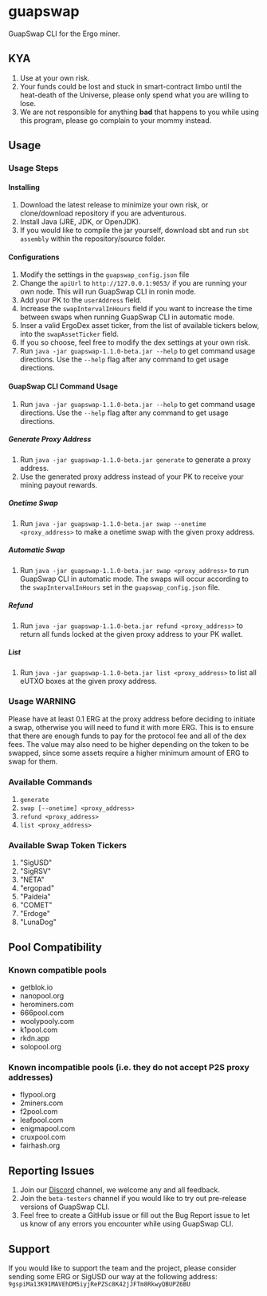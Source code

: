 # guapswap
GuapSwap CLI for the Ergo miner.

## KYA

1. Use at your own risk.
2. Your funds could be lost and stuck in smart-contract limbo until the heat-death of the Universe, please only spend what you are willing to lose.
3. We are not responsible for anything **bad** that happens to you while using this program, please go complain to your mommy instead.

## Usage

### Usage Steps

#### Installing

1. Download the latest release to minimize your own risk, or clone/download repository if you are adventurous. 
2. Install Java (JRE, JDK, or OpenJDK).
3. If you would like to compile the jar yourself, download sbt and run `sbt assembly` within the repository/source folder.

#### Configurations

1. Modify the settings in the `guapswap_config.json` file
2. Change the `apiUrl` to `http://127.0.0.1:9053/` if you are running your own node. This will run GuapSwap CLI in ronin mode.
3. Add your PK to the `userAddress` field.
4. Increase the `swapIntervalInHours` field if you want to increase the time between swaps when running GuapSwap CLI in automatic mode.
5. Inser a valid ErgoDex asset ticker, from the list of available tickers below, into the `swapAssetTicker` field.
6. If you so choose, feel free to modify the dex settings at your own risk.
7. Run `java -jar guapswap-1.1.0-beta.jar --help` to get command usage directions. Use the `--help` flag after any command to get usage directions.

#### GuapSwap CLI Command Usage

1. Run `java -jar guapswap-1.1.0-beta.jar --help` to get command usage directions. Use the `--help` flag after any command to get usage directions.

##### Generate Proxy Address

1. Run `java -jar guapswap-1.1.0-beta.jar generate` to generate a proxy address.
2. Use the generated proxy address instead of your PK to receive your mining payout rewards.

##### Onetime Swap

1. Run `java -jar guapswap-1.1.0-beta.jar swap --onetime <proxy_address>` to make a onetime swap with the given proxy address.

##### Automatic Swap

1. Run `java -jar guapswap-1.1.0-beta.jar swap <proxy_address>` to run GuapSwap CLI in automatic mode. The swaps will occur according to the `swapIntervalInHours` set in the `guapswap_config.json` file.

##### Refund

1. Run `java -jar guapswap-1.1.0-beta.jar refund <proxy_address>` to return all funds locked at the given proxy address to your PK wallet.

##### List

1. Run `java -jar guapswap-1.1.0-beta.jar list <proxy_address>` to list all eUTXO boxes at the given proxy address.

### Usage WARNING

Please have at least 0.1 ERG at the proxy address before deciding to initiate a swap, otherwise you will need to fund it with more ERG. This is to ensure that there are enough funds to pay for the protocol fee and all of the dex fees. The value may also need to be higher depending on the token to be swapped, since some assets require a higher minimum amount of ERG to swap for them.

### Available Commands

1. `generate`
2. `swap [--onetime] <proxy_address>`
3. `refund <proxy_address>`
4. `list <proxy_address>`

### Available Swap Token Tickers

1. "SigUSD"
2. "SigRSV"
3. "NETA"
4. "ergopad"
5. "Paideia"
6. "COMET"
7. "Erdoge"
8. "LunaDog"

## Pool Compatibility

### Known compatible pools

- getblok.io
- nanopool.org
- herominers.com
- 666pool.com
- woolypooly.com
- k1pool.com
- rkdn.app
- solopool.org

### Known incompatible pools (i.e. they do not accept P2S proxy addresses)

- flypool.org
- 2miners.com
- f2pool.com
- leafpool.com
- enigmapool.com
- cruxpool.com
- fairhash.org

## Reporting Issues

1. Join our [Discord](https://discord.com/invite/EfXsE4v2NM) channel, we welcome any and all feedback. 
2. Join the `beta-testers` channel if you would like to try out pre-release versions of GuapSwap CLI.
3. Feel free to create a GitHub issue or fill out the Bug Report issue to let us know of any errors you encounter while using GuapSwap CLI.

## Support

If you would like to support the team and the project, please consider sending some ERG or SigUSD our way at the following address: 
`9gspiMa13K91MAVEhDM5iyjRePZSc8K42jJFTm8RkwyQBUPZ6BU`
